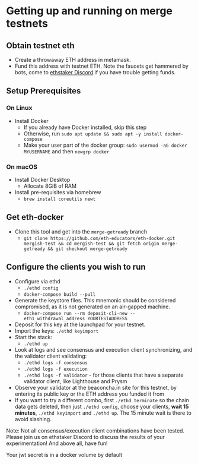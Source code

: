 # Getting up and running on merge testnets

## Obtain testnet eth
- Create a throwaway ETH address in metamask.
- Fund this address with testnet ETH. Note the faucets get hammered by bots, come to [ethstaker Discord](https://discord.io/ethstaker) if you have trouble
  getting funds.

## Setup Prerequisites
### On Linux
- Install Docker
  - If you already have Docker installed, skip this step
  - Otherwise, run `sudo apt update && sudo apt -y install docker-compose`
  - Make your user part of the docker group: `sudo usermod -aG docker MYUSERNAME` and then `newgrp docker`

### On macOS
- Install Docker Desktop
  - Allocate 8GiB of RAM
- Install pre-requisites via homebrew
  - `brew install coreutils newt`

## Get eth-docker
- Clone this tool and get into the `merge-getready` branch
  - `git clone https://github.com/eth-educators/eth-docker.git mergish-test && cd mergish-test && git fetch origin merge-getready && git checkout merge-getready`


## Configure the clients you wish to run
- Configure via ethd
  - `./ethd config`
  - `docker-compose build --pull`
- Generate the keystore files. This mnemonic should be considered compromised, as it is not generated on an air-gapped
machine.
  - `docker-compose run --rm deposit-cli-new --eth1_withdrawal_address YOURTESTADDRESS`
- Deposit for this key at the launchpad for your testnet.
- Import the keys: `./ethd keyimport`
- Start the stack:
  - `./ethd up`
- Look at logs and see consensus and execution client synchronizing, and the validator client validating:
  - `./ethd logs -f consensus`
  - `./ethd logs -f execution`
  - `./ethd logs -f validator` - for those clients that have a separate validator client, like Lighthouse and Prysm
- Observe your validator at the beaconcha.in site for this testnet, by entering its public key or the ETH address you funded it from
- If you want to try a different combo, first `./ethd terminate` so the chain data gets deleted, then just `./ethd config`, choose your clients,
  **wait 15 minutes**, `./ethd keyimport` and `./ethd up`. The 15 minute wait is there to avoid slashing.

Note: Not all consensus/execution client combinations have been tested. Please join us on ethstaker Discord to discuss the results of your experimentation!
And above all, have fun!

Your jwt secret is in a docker volume by default
